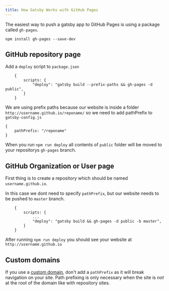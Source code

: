 ```yaml
---
title: How Gatsby Works with GitHub Pages
---
```

The easiest way to push a gatsby app to GitHub Pages is using a package called `gh-pages`.

`npm install gh-pages --save-dev`

## GitHub repository page

Add a `deploy` script to `package.json`

        {
            scripts: {
                "deploy": "gatsby build --prefix-paths && gh-pages -d public",
            }
        }
    

We are using prefix paths because our website is inside a folder `http://username.github.io/reponame/` so we need to add pathPrefix to `gatsby-config.js`

    {
        pathPrefix: "/reponame"
    }
    

When you run `npm run deploy` all contents of `public` folder will be moved to your repositorys `gh-pages` branch.

## GitHub Organization or User page

First thing is to create a repository which should be named `username.github.io`.

In this case we dont need to specify `pathPrefix`, but our website needs to be pushed to `master` branch.

        {
            scripts: {
                ...
                "deploy": "gatsby build && gh-pages -d public -b master",
            }
        }
    

After running `npm run deploy` you should see your website at `http://username.github.io`

## Custom domains

If you use a [custom domain](https://help.github.com/articles/using-a-custom-domain-with-github-pages/), don't add a `pathPrefix` as it will break navigation on your site. Path prefixing is only necessary when the site is *not* at the root of the domain like with repository sites.